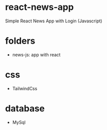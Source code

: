 # react-news-app
Simple React News App with Login (Javascript)

# folders

  - news-js: app with react

# css

  - TailwindCss

# database

  - MySql
